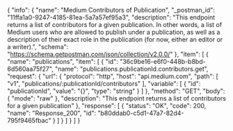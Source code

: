 {
  "info": {
    "name": "Medium Contributors of Publication",
    "_postman_id": "11ffa1a0-9247-4185-81ea-5a7a57ef95a3",
    "description": "This endpoint returns a list of contributors for a given publication. In other words, a list of Medium users who are allowed to publish under a publication, as well as a description of their exact role in the publication (for now, either an editor or a writer).",
    "schema": "https://schema.getpostman.com/json/collection/v2.0.0/"
  },
  "item": [
    {
      "name": "publications",
      "item": [
        {
          "id": "36c9be16-e6f0-448b-b8bd-6d560aa75f27",
          "name": "publications.publicationId.contributors.get",
          "request": {
            "url": {
              "protocol": "http",
              "host": "api.medium.com",
              "path": [
                "v1",
                "publications/:publicationId/contributors"
              ],
              "variable": [
                {
                  "id": "publicationId",
                  "value": "{}",
                  "type": "string"
                }
              ]
            },
            "method": "GET",
            "body": {
              "mode": "raw"
            },
            "description": "This endpoint returns a list of contributors for a given publication"
          },
          "response": [
            {
              "status": "OK",
              "code": 200,
              "name": "Response_200",
              "id": "b80ddab0-c5d1-47a7-82d4-795f9465fbac"
            }
          ]
        }
      ]
    }
  ]
}